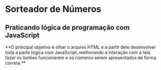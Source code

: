 <h1>Sorteador de Números</h1>
<h2>Praticando lógica de programação com JavaScript</h2>
**O principal objetivo é olhar o arquivo HTML e a partir dele desenvolver
toda a parte lógica com JavaScript, melhorando a interação com a tela 
fazer os botões funcionarem e os números serem apresentados de forma correta.**
